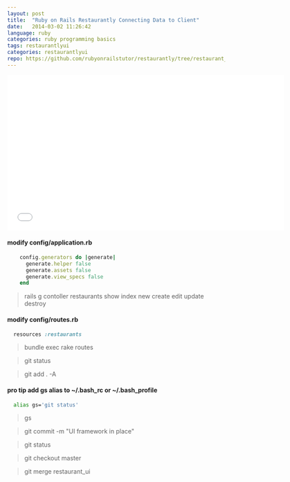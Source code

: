 ```yaml
---
layout: post
title:  "Ruby on Rails Restaurantly Connecting Data to Client"
date:   2014-03-02 11:26:42
language: ruby
categories: ruby programming basics
tags: restaurantlyui
categories: restaurantlyui
repo: https://github.com/rubyonrailstutor/restaurantly/tree/restaurant_ui
---
```



<iframe width="640" height="360" src="//www.youtube.com/embed/1dvkowXmiio?vq=hd1080" frameborder="0" allowfullscreen></iframe>

#### modify config/application.rb

```ruby
    config.generators do |generate|
      generate.helper false
      generate.assets false
      generate.view_specs false
    end
```

> rails g contoller restaurants show index new create edit update destroy

#### modify config/routes.rb

```ruby
  resources :restaurants
```

> bundle exec rake routes

> git status

> git add . -A

#### pro tip add gs alias to ~/.bash_rc or ~/.bash_profile

```sh
  alias gs='git status'
```

> gs 

> git commit -m "UI framework in place"

> git status

> git checkout master

> git merge restaurant_ui
